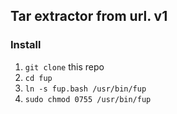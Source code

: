 ## Tar extractor from url. v1

### Install
1. `git clone` this repo
2. `cd fup`
3. `ln -s fup.bash /usr/bin/fup`
4. `sudo chmod 0755 /usr/bin/fup`